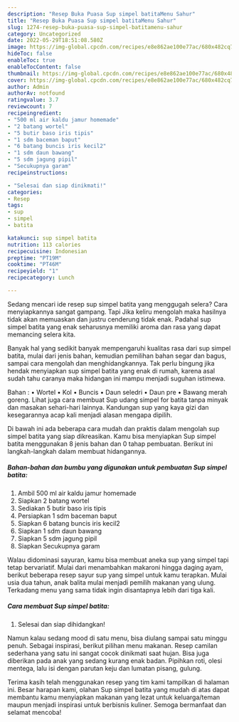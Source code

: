 ```yaml
---
description: "Resep Buka Puasa Sup simpel batitaMenu Sahur"
title: "Resep Buka Puasa Sup simpel batitaMenu Sahur"
slug: 1274-resep-buka-puasa-sup-simpel-batitamenu-sahur
category: Uncategorized
date: 2022-05-29T18:51:08.580Z
image: https://img-global.cpcdn.com/recipes/e8e862ae100e77ac/680x482cq70/sup-simpel-batita-foto-resep-utama.jpg
hideToc: false
enableToc: true
enableTocContent: false
thumbnail: https://img-global.cpcdn.com/recipes/e8e862ae100e77ac/680x482cq70/sup-simpel-batita-foto-resep-utama.jpg
cover: https://img-global.cpcdn.com/recipes/e8e862ae100e77ac/680x482cq70/sup-simpel-batita-foto-resep-utama.jpg
author: Admin
authorAv: notfound
ratingvalue: 3.7
reviewcount: 7
recipeingredient:
- "500 ml air kaldu jamur homemade"
- "2 batang wortel"
- "5 butir baso iris tipis"
- "1 sdm baceman baput"
- "6 batang buncis iris kecil2"
- "1 sdm daun bawang"
- "5 sdm jagung pipil"
- "Secukupnya garam"
recipeinstructions:

- "Selesai dan siap dinikmati!"
categories:
- Resep
tags:
- sup
- simpel
- batita

katakunci: sup simpel batita 
nutrition: 113 calories
recipecuisine: Indonesian
preptime: "PT19M"
cooktime: "PT46M"
recipeyield: "1"
recipecategory: Lunch

---
```



Sedang mencari ide resep sup simpel batita yang menggugah selera? Cara menyiapkannya sangat gampang. Tapi Jika keliru mengolah maka hasilnya tidak akan memuaskan dan justru cenderung tidak enak. Padahal sup simpel batita yang enak seharusnya memiliki aroma dan rasa yang dapat memancing selera kita.


Banyak hal yang sedikit banyak mempengaruhi kualitas rasa dari sup simpel batita, mulai dari jenis bahan, kemudian pemilihan bahan segar dan bagus, sampai cara mengolah dan menghidangkannya. Tak perlu bingung jika hendak menyiapkan sup simpel batita yang enak di rumah, karena asal sudah tahu caranya maka hidangan ini mampu menjadi suguhan istimewa.

Bahan : • Wortel • Kol • Buncis • Daun seledri • Daun pre • Bawang merah goreng. Lihat juga cara membuat Sup udang simpel for batita tanpa minyak dan masakan sehari-hari lainnya. Kandungan sup yang kaya gizi dan kesegarannya acap kali menjadi alasan mengapa dipilih.


Di bawah ini ada beberapa cara mudah dan praktis dalam mengolah sup simpel batita yang siap dikreasikan. Kamu bisa menyiapkan Sup simpel batita menggunakan 8 jenis bahan dan 0 tahap pembuatan. Berikut ini langkah-langkah dalam membuat hidangannya.

<!--inarticleads1-->

##### Bahan-bahan dan bumbu yang digunakan untuk pembuatan Sup simpel batita:

1. Ambil 500 ml air kaldu jamur homemade
1. Siapkan 2 batang wortel
1. Sediakan 5 butir baso iris tipis
1. Persiapkan 1 sdm baceman baput
1. Siapkan 6 batang buncis iris kecil2
1. Siapkan 1 sdm daun bawang
1. Siapkan 5 sdm jagung pipil
1. Siapkan Secukupnya garam


Walau didominasi sayuran, kamu bisa membuat aneka sup yang simpel tapi tetap bervariatif. Mulai dari menambahkan makaroni hingga daging ayam, berikut beberapa resep sayur sup yang simpel untuk kamu terapkan. Mulai usia dua tahun, anak balita mulai menjadi pemilih makanan yang ulung. Terkadang menu yang sama tidak ingin disantapnya lebih dari tiga kali. 

<!--inarticleads2-->

##### Cara membuat Sup simpel batita:


1. Selesai dan siap dihidangkan!

Namun kalau sedang mood di satu menu, bisa diulang sampai satu minggu penuh. Sebagai inspirasi, berikut pilihan menu makanan. Resep camilan sederhana yang satu ini sangat cocok dinikmati saat hujan. Bisa juga diberikan pada anak yang sedang kurang enak badan. Pipihkan roti, olesi mentega, lalu isi dengan parutan keju dan lumatan pisang, gulung. 

Terima kasih telah menggunakan resep yang tim kami tampilkan di halaman ini. Besar harapan kami, olahan Sup simpel batita yang mudah di atas dapat membantu kamu menyiapkan makanan yang lezat untuk keluarga/teman maupun menjadi inspirasi untuk berbisnis kuliner. Semoga bermanfaat dan selamat mencoba!
